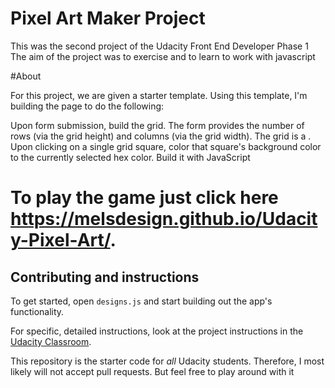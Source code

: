 # Pixel Art Maker Project
This was the second project of the Udacity Front End Developer Phase 1
The aim of the project was to exercise and to learn to work with javascript

#About

For this project, we are given a starter template. Using this template, I'm building the page to do the following:

Upon form submission, build the grid.
The form provides the number of rows (via the grid height) and columns (via the grid width).
The grid is a <table>.
Upon clicking on a single grid square, color that square's background color to the currently selected hex color.
Build it with JavaScript
 
# To play the game just click here https://melsdesign.github.io/Udacity-Pixel-Art/.



## Contributing and instructions

To get started, open `designs.js` and start building out the app's functionality.

For specific, detailed instructions, look at the project instructions in the [Udacity Classroom](https://classroom.udacity.com/me).

This repository is the starter code for _all_ Udacity students. Therefore, I most likely will not accept pull requests.
But feel free to play around with it
